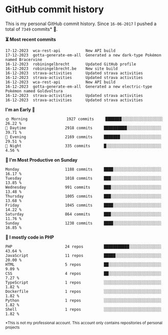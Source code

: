 # GitHub commit history
This is my personal GitHub commit history. Since <!--START_SECTION:first-commit-date-->`16-06-2017`<!--END_SECTION:first-commit-date--> I pushed a total of <!--START_SECTION:total-commit-count-->`7349`<!--END_SECTION:total-commit-count--> commits* 🎉.

<!--START_SECTION:most-recent-commits-->
**⏳ Most recent commits**
                                        
```text
17-12-2023  wca-rest-api           New API build
17-12-2023  gotta-generate-em-all  Generated a new dark-type Pokémon named Bracervine
16-12-2023  robiningelbrecht       Updated GitHub profile
16-12-2023  robiningelbrecht.be    New site build
16-12-2023  strava-activities      Updated strava activities
16-12-2023  strava-activities      Updated strava activities
16-12-2023  wca-rest-api           New API build
16-12-2023  gotta-generate-em-all  Generated a new electric-type Pokémon named Goldvoltura
16-12-2023  strava-activities      Updated strava activities
16-12-2023  strava-activities      Updated strava activities
```
<!--END_SECTION:most-recent-commits-->  

<!--START_SECTION:commits-per-day-time-->
**I&#039;m an Early 🐤**

```text
🌞 Morning                 1927 commits     ███████░░░░░░░░░░░░░░░░░░   26.22 %
🌆 Daytime                 2918 commits     ██████████░░░░░░░░░░░░░░░   39.71 %
🌃 Evening                 2169 commits     ███████░░░░░░░░░░░░░░░░░░   29.51 %
🌙 Night                   335 commits      █░░░░░░░░░░░░░░░░░░░░░░░░   4.56 %
```
<!--END_SECTION:commits-per-day-time-->  

<!--START_SECTION:commits-per-weekday-->
**📅 I&#039;m Most Productive on Sunday**

```text
Monday                    1188 commits     ████░░░░░░░░░░░░░░░░░░░░░   16.17 %
Tuesday                   1018 commits     ███░░░░░░░░░░░░░░░░░░░░░░   13.85 %
Wednesday                 991 commits      ███░░░░░░░░░░░░░░░░░░░░░░   13.48 %
Thursday                  1005 commits     ███░░░░░░░░░░░░░░░░░░░░░░   13.68 %
Friday                    1045 commits     ████░░░░░░░░░░░░░░░░░░░░░   14.22 %
Saturday                  864 commits      ███░░░░░░░░░░░░░░░░░░░░░░   11.76 %
Sunday                    1238 commits     ████░░░░░░░░░░░░░░░░░░░░░   16.85 %
```
<!--END_SECTION:commits-per-weekday-->  

<!--START_SECTION:repos-per-language-->
**💬 I mostly code in PHP**

```text
PHP                       24 repos         ███████████░░░░░░░░░░░░░░   43.64 %
JavaScript                11 repos         █████░░░░░░░░░░░░░░░░░░░░   20.00 %
HTML                      5 repos          ██░░░░░░░░░░░░░░░░░░░░░░░   9.09 %
CSS                       4 repos          ██░░░░░░░░░░░░░░░░░░░░░░░   7.27 %
TypeScript                1 repos          ░░░░░░░░░░░░░░░░░░░░░░░░░   1.82 %
Dockerfile                1 repos          ░░░░░░░░░░░░░░░░░░░░░░░░░   1.82 %
Python                    1 repos          ░░░░░░░░░░░░░░░░░░░░░░░░░   1.82 %
Shell                     1 repos          ░░░░░░░░░░░░░░░░░░░░░░░░░   1.82 %
```
<!--END_SECTION:repos-per-language-->  

<sub>*This is not my professional account. This account only contains repositories of personal projects</sub>
